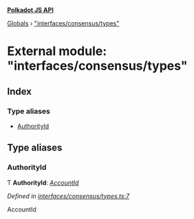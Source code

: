 **[Polkadot JS API](../README.md)**

[Globals](../globals.md) › ["interfaces/consensus/types"](_interfaces_consensus_types_.md)

# External module: "interfaces/consensus/types"

## Index

### Type aliases

* [AuthorityId](_interfaces_consensus_types_.md#authorityid)

## Type aliases

###  AuthorityId

Ƭ **AuthorityId**: *[AccountId](../classes/_primitive_generic_accountid_.accountid.md)*

*Defined in [interfaces/consensus/types.ts:7](https://github.com/polkadot-js/api/blob/a0c6cd5/packages/types/src/interfaces/consensus/types.ts#L7)*

AccountId